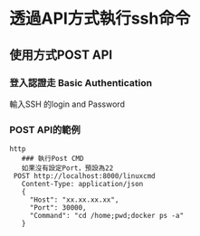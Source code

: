 # 透過API方式執行ssh命令
## 使用方式POST API 
### 登入認證走 Basic Authentication
輸入SSH 的login and Password
### POST API的範例
```
http
   ### 執行Post CMD
   如果沒有設定Port，預設為22
 POST http://localhost:8000/linuxcmd
   Content-Type: application/json
   {
     "Host": "xx.xx.xx.xx",
     "Port": 30000,
     "Command": "cd /home;pwd;docker ps -a"
   }
```
